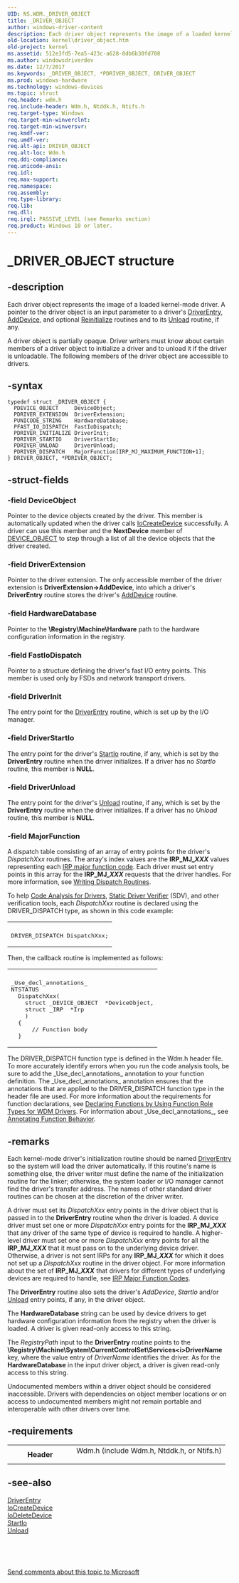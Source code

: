 ```yaml
---
UID: NS.WDM._DRIVER_OBJECT
title: _DRIVER_OBJECT
author: windows-driver-content
description: Each driver object represents the image of a loaded kernel-mode driver.
old-location: kernel\driver_object.htm
old-project: kernel
ms.assetid: 512e3fd5-7ea5-423c-a628-0db6b30fd708
ms.author: windowsdriverdev
ms.date: 12/7/2017
ms.keywords: _DRIVER_OBJECT, *PDRIVER_OBJECT, DRIVER_OBJECT
ms.prod: windows-hardware
ms.technology: windows-devices
ms.topic: struct
req.header: wdm.h
req.include-header: Wdm.h, Ntddk.h, Ntifs.h
req.target-type: Windows
req.target-min-winverclnt: 
req.target-min-winversvr: 
req.kmdf-ver: 
req.umdf-ver: 
req.alt-api: DRIVER_OBJECT
req.alt-loc: Wdm.h
req.ddi-compliance: 
req.unicode-ansi: 
req.idl: 
req.max-support: 
req.namespace: 
req.assembly: 
req.type-library: 
req.lib: 
req.dll: 
req.irql: PASSIVE_LEVEL (see Remarks section)
req.product: Windows 10 or later.
---
```


# _DRIVER_OBJECT structure



## -description
Each driver object represents the image of a loaded kernel-mode driver. A pointer to the driver object is an input parameter to a driver's <a href="..\wdm\nc-wdm-driver_initialize.md">DriverEntry</a>, <a href="kernel.adddevice">AddDevice</a>, and optional <a href="..\ntddk\nc-ntddk-driver_reinitialize.md">Reinitialize</a> routines and to its <a href="kernel.unload">Unload</a> routine, if any.

A driver object is partially opaque. Driver writers must know about certain members of a driver object to initialize a driver and to unload it if the driver is unloadable. The following members of the driver object are accessible to drivers.



## -syntax

````
typedef struct _DRIVER_OBJECT {
  PDEVICE_OBJECT     DeviceObject;
  PDRIVER_EXTENSION  DriverExtension;
  PUNICODE_STRING    HardwareDatabase;
  PFAST_IO_DISPATCH  FastIoDispatch;
  PDRIVER_INITIALIZE DriverInit;
  PDRIVER_STARTIO    DriverStartIo;
  PDRIVER_UNLOAD     DriverUnload;
  PDRIVER_DISPATCH   MajorFunction[IRP_MJ_MAXIMUM_FUNCTION+1];
} DRIVER_OBJECT, *PDRIVER_OBJECT;
````


## -struct-fields

### -field DeviceObject

Pointer to the device objects created by the driver. This member is automatically updated when the driver calls <a href="kernel.iocreatedevice">IoCreateDevice</a> successfully. A driver can use this member and the <b>NextDevice</b> member of <a href="kernel.device_object">DEVICE_OBJECT</a> to step through a list of all the device objects that the driver created.


### -field DriverExtension

Pointer to the driver extension. The only accessible member of the driver extension is <b>DriverExtension-&gt;AddDevice</b>, into which a driver's <b>DriverEntry</b> routine stores the driver's <a href="kernel.adddevice">AddDevice</a> routine.


### -field HardwareDatabase

Pointer to the <b>\Registry\Machine\Hardware</b> path to the hardware configuration information in the registry.


### -field FastIoDispatch

Pointer to a structure defining the driver's fast I/O entry points. This member is used only by FSDs and network transport drivers.


### -field DriverInit

The entry point for the <a href="..\wdm\nc-wdm-driver_initialize.md">DriverEntry</a> routine, which is set up by the I/O manager.


### -field DriverStartIo

The entry point for the driver's <a href="kernel.startio">StartIo</a> routine, if any, which is set by the <b>DriverEntry</b> routine when the driver initializes. If a driver has no <i>StartIo</i> routine, this member is <b>NULL</b>.


### -field DriverUnload

The entry point for the driver's <a href="kernel.unload">Unload</a> routine, if any, which is set by the <b>DriverEntry</b> routine when the driver initializes. If a driver has no <i>Unload</i> routine, this member is <b>NULL</b>.


### -field MajorFunction

A dispatch table consisting of an array of entry points for the driver's <i>DispatchXxx</i> routines. The array's index values are the <b>IRP_MJ_<i>XXX</i></b> values representing each <a href="https://msdn.microsoft.com/11c5b1a9-74c0-47fb-8cce-a008ece9efae">IRP major function code</a>. Each driver must set entry points in this array for the <b>IRP_MJ_<i>XXX</i></b> requests that the driver handles. For more information, see <a href="https://msdn.microsoft.com/library/windows/hardware/ff566407">Writing Dispatch Routines</a>.

To help <a href="https://msdn.microsoft.com/2F3549EF-B50F-455A-BDC7-1F67782B8DCA">Code Analysis for Drivers</a>, <a href="https://msdn.microsoft.com/74feeb16-387c-4796-987a-aff3fb79b556">Static Driver Verifier</a> (SDV), and other verification tools, each <i>DispatchXxx</i> routine is declared using the DRIVER_DISPATCH type, as shown in this code example:

<div class="code"><span codelanguage=""><table>
<tr>
<th></th>
</tr>
<tr>
<td>
<pre>
DRIVER_DISPATCH DispatchXxx;</pre>
</td>
</tr>
</table></span></div>
Then, the callback routine is implemented as follows:

<div class="code"><span codelanguage=""><table>
<tr>
<th></th>
</tr>
<tr>
<td>
<pre>
_Use_decl_annotations_
NTSTATUS
  DispatchXxx(
    struct _DEVICE_OBJECT  *DeviceObject,
    struct _IRP  *Irp
    )
  {
      // Function body
  }</pre>
</td>
</tr>
</table></span></div>
The DRIVER_DISPATCH function type is defined in the Wdm.h header file. To more accurately identify errors when you run the code analysis tools, be sure to add the _Use_decl_annotations_ annotation to your function definition. The _Use_decl_annotations_ annotation ensures that the annotations that are applied to the DRIVER_DISPATCH function type in the header file are used. For more information about the requirements for function declarations, see <a href="https://msdn.microsoft.com/3260b53e-82be-4dbc-8ac5-d0e52de77f9d">Declaring Functions by Using Function Role Types for WDM Drivers</a>. For information about _Use_decl_annotations_, see <a href="http://go.microsoft.com/fwlink/p/?linkid=286697">Annotating Function Behavior</a>.


## -remarks
Each kernel-mode driver's initialization routine should be named <a href="..\wdm\nc-wdm-driver_initialize.md">DriverEntry</a> so the system will load the driver automatically. If this routine's name is something else, the driver writer must define the name of the initialization routine for the linker; otherwise, the system loader or I/O manager cannot find the driver's transfer address. The names of other standard driver routines can be chosen at the discretion of the driver writer.

A driver must set its <i>DispatchXxx</i> entry points in the driver object that is passed in to the <b>DriverEntry</b> routine when the driver is loaded. A device driver must set one or more <i>DispatchXxx</i> entry points for the <b>IRP_MJ_<i>XXX</i></b> that any driver of the same type of device is required to handle. A higher-level driver must set one or more <i>DispatchXxx</i> entry points for all the <b>IRP_MJ_<i>XXX</i></b> that it must pass on to the underlying device driver. Otherwise, a driver is not sent IRPs for any <b>IRP_MJ_<i>XXX</i></b> for which it does not set up a <i>DispatchXxx</i> routine in the driver object. For more information about the set of <b>IRP_MJ_<i>XXX</i></b> that drivers for different types of underlying devices are required to handle, see <a href="https://msdn.microsoft.com/library/windows/hardware/ff550710">IRP Major Function Codes</a>.

The <b>DriverEntry</b> routine also sets the driver's <i>AddDevice</i>, <i>StartIo</i> and/or <a href="kernel.unload">Unload</a> entry points, if any, in the driver object.

The <b>HardwareDatabase</b> string can be used by device drivers to get hardware configuration information from the registry when the driver is loaded. A driver is given read-only access to this string.

The <i>RegistryPath</i> input to the <b>DriverEntry</b> routine points to the <b>\Registry\Machine\System\CurrentControlSet\Services\<i>DriverName</i></b> key, where the value entry of <i>DriverName</i> identifies the driver. As for the <b>HardwareDatabase</b> in the input driver object, a driver is given read-only access to this string.

Undocumented members within a driver object should be considered inaccessible. Drivers with dependencies on object member locations or on access to undocumented members might not remain portable and interoperable with other drivers over time.


## -requirements
<table>
<tr>
<th width="30%">
Header

</th>
<td width="70%">
<dl>
<dt>Wdm.h (include Wdm.h, Ntddk.h, or Ntifs.h)</dt>
</dl>
</td>
</tr>
</table>

## -see-also
<dl>
<dt>
<a href="..\wdm\nc-wdm-driver_initialize.md">DriverEntry</a>
</dt>
<dt>
<a href="kernel.iocreatedevice">IoCreateDevice</a>
</dt>
<dt>
<a href="kernel.iodeletedevice">IoDeleteDevice</a>
</dt>
<dt>
<a href="kernel.startio">StartIo</a>
</dt>
<dt>
<a href="kernel.unload">Unload</a>
</dt>
</dl>
 

 

<a href="mailto:wsddocfb@microsoft.com?subject=Documentation%20feedback [kernel\kernel]:%20DRIVER_OBJECT structure%20 RELEASE:%20(12/7/2017)&amp;body=%0A%0APRIVACY STATEMENT%0A%0AWe use your feedback to improve the documentation. We don't use your email address for any other purpose, and we'll remove your email address from our system after the issue that you're reporting is fixed. While we're working to fix this issue, we might send you an email message to ask for more info. Later, we might also send you an email message to let you know that we've addressed your feedback.%0A%0AFor more info about Microsoft's privacy policy, see http://privacy.microsoft.com/en-us/default.aspx." title="Send comments about this topic to Microsoft">Send comments about this topic to Microsoft</a>

